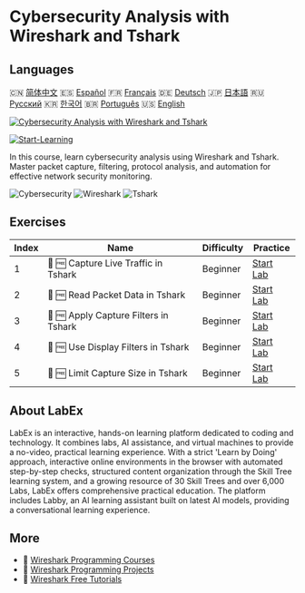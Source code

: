 # Cybersecurity Analysis with Wireshark and Tshark

## Languages

🇨🇳 [简体中文](README_zh.md) 🇪🇸 [Español](README_es.md) 🇫🇷 [Français](README_fr.md) 🇩🇪 [Deutsch](README_de.md) 🇯🇵 [日本語](README_ja.md) 🇷🇺 [Русский](README_ru.md) 🇰🇷 [한국어](README_ko.md) 🇧🇷 [Português](README_pt.md) 🇺🇸 [English](README.md) 

[![Cybersecurity Analysis with Wireshark and Tshark](https://cover-creator.labex.io/cybersecurity-analysis-with-wireshark-and-tshark.png)](https://labex.io/courses/cybersecurity-analysis-with-wireshark-and-tshark)

[![Start-Learning](https://img.shields.io/badge/Start-Learning-whitesmoke?style=for-the-badge)](https://labex.io/courses/cybersecurity-analysis-with-wireshark-and-tshark)

In this course, learn cybersecurity analysis using Wireshark and Tshark. Master packet capture, filtering, protocol analysis, and automation for effective network security monitoring.

![Cybersecurity](https://img.shields.io/badge/Cybersecurity-whitesmoke?style=for-the-badge&logo=cybersecurity)
![Wireshark](https://img.shields.io/badge/Wireshark-whitesmoke?style=for-the-badge&logo=wireshark)
![Tshark](https://img.shields.io/badge/Tshark-whitesmoke?style=for-the-badge&logo=tshark)


## Exercises

|   Index | Name                                  | Difficulty   | Practice                                                                                                            |
|---------|---------------------------------------|--------------|---------------------------------------------------------------------------------------------------------------------|
|       1 | 📖 🆓 Capture Live Traffic in Tshark  | Beginner     | <a target='_blank' href='https://labex.io/tutorials/wireshark-capture-live-traffic-in-tshark-548916'>Start Lab</a>  |
|       2 | 📖 🆓 Read Packet Data in Tshark      | Beginner     | <a target='_blank' href='https://labex.io/tutorials/wireshark-read-packet-data-in-tshark-548937'>Start Lab</a>      |
|       3 | 📖 🆓 Apply Capture Filters in Tshark | Beginner     | <a target='_blank' href='https://labex.io/tutorials/wireshark-apply-capture-filters-in-tshark-548914'>Start Lab</a> |
|       4 | 📖 🆓 Use Display Filters in Tshark   | Beginner     | <a target='_blank' href='https://labex.io/tutorials/wireshark-use-display-filters-in-tshark-548939'>Start Lab</a>   |
|       5 | 📖 🆓 Limit Capture Size in Tshark    | Beginner     | <a target='_blank' href='https://labex.io/tutorials/wireshark-limit-capture-size-in-tshark-548932'>Start Lab</a>    |

## About LabEx

LabEx is an interactive, hands-on learning platform dedicated to coding and technology. It combines labs, AI assistance, and virtual machines to provide a no-video, practical learning experience. With a strict 'Learn by Doing' approach, interactive online environments in the browser with automated step-by-step checks, structured content organization through the Skill Tree learning system, and a growing resource of 30 Skill Trees and over 6,000 Labs, LabEx offers comprehensive practical education. The platform includes Labby, an AI learning assistant built on latest AI models, providing a conversational learning experience.

## More

- 🔗 [Wireshark Programming Courses](https://github.com/labex-labs/awesome-programming-courses)
- 🔗 [Wireshark Programming Projects](https://github.com/labex-labs/awesome-programming-projects)
- 🔗 [Wireshark Free Tutorials](https://github.com/labex-labs/wireshark-free-tutorials)

